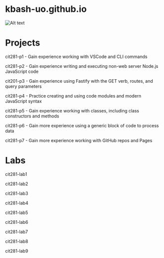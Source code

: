 # kbash-uo.github.io

![Alt text](https://github.com/kbash-uo/kbash-uo.github.io/blob/main/radowan-nakif-rehan-cYyqhdbJ9TI-unsplash.jpg?raw=true)

# Projects
cit281-p1 - Gain experience working with VSCode and CLI commands

cit281-p2 - Gain experience writing and executing non-web server Node.js JavaScript code

cit201-p3 - Gain experience using Fastify with the GET verb, routes, and query parameters

cit281-p4 - Practice creating and using code modules and modern JavaScript syntax

cit281-p5 - Gain experience working with classes, including class constructors and methods

cit281-p6 - Gain more experience using a generic block of code to process data

cit281-p7 - Gain more experience working with GitHub repos and Pages

# Labs
cit281-lab1

cit281-lab2

cit281-lab3

cit281-lab4

cit281-lab5

cit281-lab6

cit281-lab7

cit281-lab8

cit281-lab9


